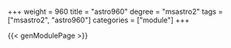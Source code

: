 +++
weight = 960
title = "astro960"
degree = "msastro2"
tags = ["msastro2", "astro960"]
categories = ["module"]
+++

{{< genModulePage >}}
